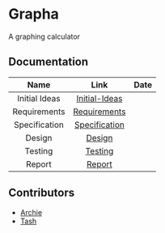 # Grapha

A graphing calculator

## Documentation

|Name         |Link                                 |Date|
|:-----------:|:-----------------------------------:|:--:|
|Initial Ideas|[Initial-Ideas](doc/InitialIdeas.md) |    |
|Requirements |[Requirements](doc/Requirements.md)  |    |
|Specification|[Specification](doc/Specification.md)|    |
|Design       |[Design](doc/Testing.md)             |    |
|Testing      |[Testing](doc/Testing.md)            |    |
|Report       |[Report](doc/Report.md)              |    |

## Contributors 
- [Archie](https://github.com/thytom)
- [Tash](https://github.com/tashBayliss/) 
